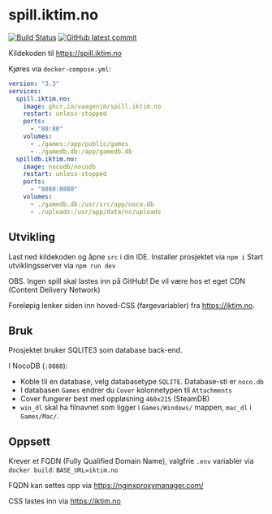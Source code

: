 # spill.iktim.no
[![Build Status](https://img.shields.io/github/workflow/status/VaagenIM/spill.iktim.no/CI)](https://github.com/VaagenIM/spill.iktim.no/)
[![GitHub latest commit](https://img.shields.io/github/last-commit/VaagenIM/spill.iktim.no)](https://github.com/VaagenIM/spill.iktim.no/commit/)

Kildekoden til https://spill.iktim.no

Kjøres via `docker-compose.yml`:
```yaml
version: "3.3"
services:
  spill.iktim.no:
    image: ghcr.io/vaagenim/spill.iktim.no
    restart: unless-stopped
    ports:
      - "80:80"
    volumes:
      - ./games:/app/public/games
      - ./gamedb.db:/app/gamedb.db
  spilldb.iktim.no:
    image: nocodb/nocodb
    restart: unless-stopped
    ports:
      - "8080:8080"
    volumes:
      - ./gamedb.db:/usr/src/app/noco.db
      - ./uploads:/usr/app/data/nc/uploads
```

## Utvikling
Last ned kildekoden og åpne `src` i din IDE.
Installer prosjektet via `npm i`
Start utviklingsserver via `npm run dev`

OBS. Ingen spill skal lastes inn på GitHub! De vil være hos et eget CDN (Content Delivery Network)

Foreløpig lenker siden inn hoved-CSS (fargevariabler) fra https://iktim.no.

## Bruk
Prosjektet bruker SQLITE3 som database back-end.

I NocoDB (`:8080`):
- Koble til en database, velg databasetype `SQLITE`. Database-sti er `noco.db`
- I databasen `Games` endrer du `Cover` kolonnetypen til `Attachments`
- Cover fungerer best med oppløsning `460x215` (SteamDB)
- `win_dl` skal ha filnavnet som ligger i `Games/Windows/` mappen, `mac_dl` i `Games/Mac/`.

## Oppsett
Krever et FQDN (Fully Qualified Domain Name), valgfrie `.env` variabler via `docker build`:
`BASE_URL=iktim.no`

FQDN kan settes opp via https://nginxproxymanager.com/

CSS lastes inn via https://iktim.no
